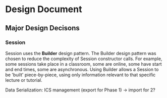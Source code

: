 # Design Document

## Major Design Decisons
### Session
Session uses the **Builder** design pattern. The Builder design pattern was chosen to reduce the complexity of Session constructor calls. For example, some sessions take place in a classroom, some are online, some have start and end times, some are asynchronous. Using Builder allows a Session to be 'built' piece-by-piece, using only information relevant to that specific lecture or tutorial.

Data Serialization: ICS management (export for Phase 1) -> import for 2?

